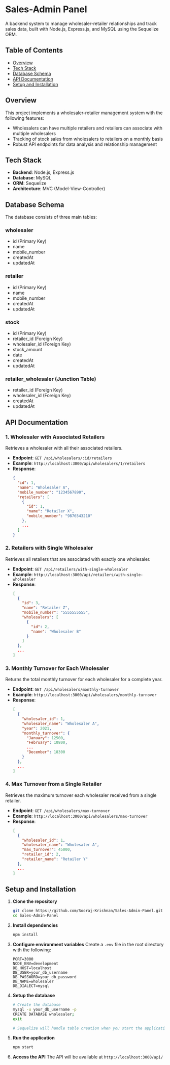 # Sales-Admin Panel

A backend system to manage wholesaler-retailer relationships and track sales data, built with Node.js, Express.js, and MySQL using the Sequelize ORM.

## Table of Contents

- [Overview](#overview)
- [Tech Stack](#tech-stack)
- [Database Schema](#database-schema)
- [API Documentation](#api-documentation)
- [Setup and Installation](#setup-and-installation)

## Overview

This project implements a wholesaler-retailer management system with the following features:

- Wholesalers can have multiple retailers and retailers can associate with multiple wholesalers
- Tracking of stock sales from wholesalers to retailers on a monthly basis
- Robust API endpoints for data analysis and relationship management

## Tech Stack

- **Backend**: Node.js, Express.js
- **Database**: MySQL
- **ORM**: Sequelize
- **Architecture**: MVC (Model-View-Controller)

## Database Schema

The database consists of three main tables:

### wholesaler

- id (Primary Key)
- name
- mobile_number
- createdAt
- updatedAt

### retailer

- id (Primary Key)
- name
- mobile_number
- createdAt
- updatedAt

### stock

- id (Primary Key)
- retailer_id (Foreign Key)
- wholesaler_id (Foreign Key)
- stock_amount
- date
- createdAt
- updatedAt

### retailer_wholesaler (Junction Table)

- retailer_id (Foreign Key)
- wholesaler_id (Foreign Key)
- createdAt
- updatedAt

## API Documentation

### 1. Wholesaler with Associated Retailers

Retrieves a wholesaler with all their associated retailers.

- **Endpoint**: `GET /api/wholesalers/:id/retailers`
- **Example**: `http://localhost:3000/api/wholesalers/1/retailers`
- **Response**:
  ```json
  {
    "id": 1,
    "name": "Wholesaler A",
    "mobile_number": "1234567890",
    "retailers": [
      {
        "id": 1,
        "name": "Retailer X",
        "mobile_number": "9876543210"
      },
      ...
    ]
  }
  ```

### 2. Retailers with Single Wholesaler

Retrieves all retailers that are associated with exactly one wholesaler.

- **Endpoint**: `GET /api/retailers/with-single-wholesaler`
- **Example**: `http://localhost:3000/api/retailers/with-single-wholesaler`
- **Response**:
  ```json
  [
    {
      "id": 3,
      "name": "Retailer Z",
      "mobile_number": "5555555555",
      "wholesalers": [
        {
          "id": 2,
          "name": "Wholesaler B"
        }
      ]
    },
    ...
  ]
  ```

### 3. Monthly Turnover for Each Wholesaler

Returns the total monthly turnover for each wholesaler for a complete year.

- **Endpoint**: `GET /api/wholesalers/monthly-turnover`
- **Example**: `http://localhost:3000/api/wholesalers/monthly-turnover`
- **Response**:
  ```json
  [
    {
      "wholesaler_id": 1,
      "wholesaler_name": "Wholesaler A",
      "year": 2021,
      "monthly_turnover": {
        "January": 12500,
        "February": 10800,
        ...
        "December": 18300
      }
    },
    ...
  ]
  ```

### 4. Max Turnover from a Single Retailer

Retrieves the maximum turnover each wholesaler received from a single retailer.

- **Endpoint**: `GET /api/wholesalers/max-turnover`
- **Example**: `http://localhost:3000/api/wholesalers/max-turnover`
- **Response**:
  ```json
  [
    {
      "wholesaler_id": 1,
      "wholesaler_name": "Wholesaler A",
      "max_turnover": 45000,
      "retailer_id": 2,
      "retailer_name": "Retailer Y"
    },
    ...
  ]
  ```

## Setup and Installation

1. **Clone the repository**

   ```bash
   git clone https://github.com/Sooraj-Krishnan/Sales-Admin-Panel.git
   cd Sales-Admin-Panel
   ```

2. **Install dependencies**

   ```bash
   npm install
   ```

3. **Configure environment variables**
   Create a `.env` file in the root directory with the following:

   ```
   PORT=3000
   NODE_ENV=development
   DB_HOST=localhost
   DB_USER=your_db_username
   DB_PASSWORD=your_db_password
   DB_NAME=wholesaler
   DB_DIALECT=mysql
   ```

4. **Setup the database**

   ```bash
   # Create the database
   mysql -u your_db_username -p
   CREATE DATABASE wholesaler;
   exit

   # Sequelize will handle table creation when you start the application
   ```

5. **Run the application**

   ```bash
   npm start
   ```

6. **Access the API**
   The API will be available at `http://localhost:3000/api/`
